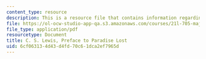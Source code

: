 ```yaml
---
content_type: resource
description: This is a resource file that contains information regarding reading 2.
file: https://ol-ocw-studio-app-qa.s3.amazonaws.com/courses/21l-705-major-authors-rewriting-genesis-paradise-lost-and-twentieth-century-fantasy-spring-2009/6cf063134d43d4fd70c61dca2ef7965d_MIT21L_705S09_read02.pdf
file_type: application/pdf
resourcetype: Document
title: C. S. Lewis, Preface to Paradise Lost
uid: 6cf06313-4d43-d4fd-70c6-1dca2ef7965d
---
```

